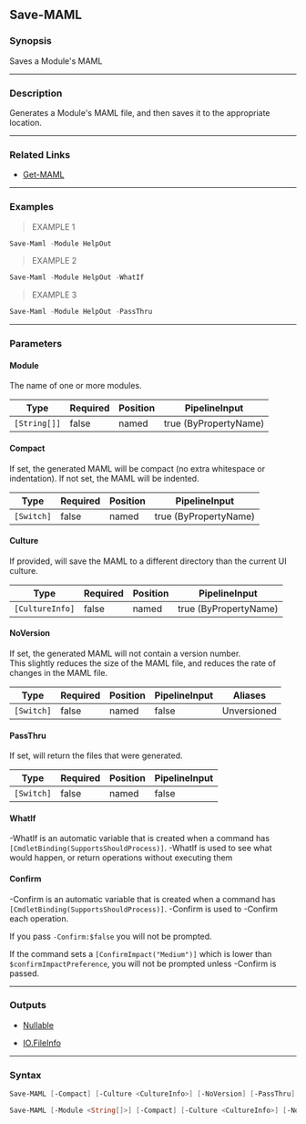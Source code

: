 Save-MAML
---------




### Synopsis
Saves a Module's MAML



---


### Description

Generates a Module's MAML file, and then saves it to the appropriate location.



---


### Related Links
* [Get-MAML](Get-MAML.md)





---


### Examples
> EXAMPLE 1

```PowerShell
Save-Maml -Module HelpOut
```
> EXAMPLE 2

```PowerShell
Save-Maml -Module HelpOut -WhatIf
```
> EXAMPLE 3

```PowerShell
Save-Maml -Module HelpOut -PassThru
```


---


### Parameters
#### **Module**

The name of one or more modules.






|Type        |Required|Position|PipelineInput        |
|------------|--------|--------|---------------------|
|`[String[]]`|false   |named   |true (ByPropertyName)|



#### **Compact**

If set, the generated MAML will be compact (no extra whitespace or indentation).  If not set, the MAML will be indented.






|Type      |Required|Position|PipelineInput        |
|----------|--------|--------|---------------------|
|`[Switch]`|false   |named   |true (ByPropertyName)|



#### **Culture**

If provided, will save the MAML to a different directory than the current UI culture.






|Type           |Required|Position|PipelineInput        |
|---------------|--------|--------|---------------------|
|`[CultureInfo]`|false   |named   |true (ByPropertyName)|



#### **NoVersion**

If set, the generated MAML will not contain a version number.  
This slightly reduces the size of the MAML file, and reduces the rate of changes in the MAML file.






|Type      |Required|Position|PipelineInput|Aliases    |
|----------|--------|--------|-------------|-----------|
|`[Switch]`|false   |named   |false        |Unversioned|



#### **PassThru**

If set, will return the files that were generated.






|Type      |Required|Position|PipelineInput|
|----------|--------|--------|-------------|
|`[Switch]`|false   |named   |false        |



#### **WhatIf**
-WhatIf is an automatic variable that is created when a command has ```[CmdletBinding(SupportsShouldProcess)]```.
-WhatIf is used to see what would happen, or return operations without executing them
#### **Confirm**
-Confirm is an automatic variable that is created when a command has ```[CmdletBinding(SupportsShouldProcess)]```.
-Confirm is used to -Confirm each operation.

If you pass ```-Confirm:$false``` you will not be prompted.


If the command sets a ```[ConfirmImpact("Medium")]``` which is lower than ```$confirmImpactPreference```, you will not be prompted unless -Confirm is passed.



---


### Outputs
* [Nullable](https://learn.microsoft.com/en-us/dotnet/api/System.Nullable)


* [IO.FileInfo](https://learn.microsoft.com/en-us/dotnet/api/System.IO.FileInfo)






---


### Syntax
```PowerShell
Save-MAML [-Compact] [-Culture <CultureInfo>] [-NoVersion] [-PassThru] [-WhatIf] [-Confirm] [<CommonParameters>]
```
```PowerShell
Save-MAML [-Module <String[]>] [-Compact] [-Culture <CultureInfo>] [-NoVersion] [-PassThru] [-WhatIf] [-Confirm] [<CommonParameters>]
```
